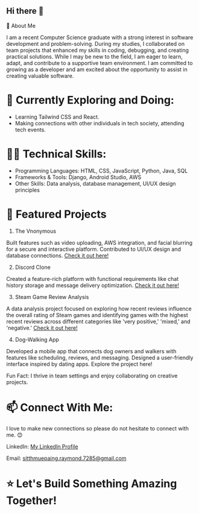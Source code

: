 ## Hi there 👋

🚀 About Me

I am a recent Computer Science graduate with a strong interest in software development and problem-solving. During my studies, I collaborated on team projects that enhanced my skills in coding, debugging, and creating practical solutions. While I may be new to the field, I am eager to learn, adapt, and contribute to a supportive team environment. I am committed to growing as a developer and am excited about the opportunity to assist in creating valuable software.

# 🌱 Currently Exploring and Doing:

- Learning Tailwind CSS and React. 
- Making connections with other individuals in tech society, attending tech events.

# 👩‍💻 Technical Skills:

- Programming Languages: HTML, CSS, JavaScript, Python, Java, SQL
- Frameworks & Tools: Django, Android Studio, AWS
- Other Skills: Data analysis, database management, UI/UX design principles

# 📌 Featured Projects

1. The Vnonymous

Built features such as video uploading, AWS integration, and facial blurring for a secure and interactive platform.
Contributed to UI/UX design and database connections.
[Check it out here!](https://github.com/COSC-499-W2023/year-long-project-team-13)



2. Discord Clone

Created a feature-rich platform with functional requirements like chat history storage and message delivery optimization.
[Check it out here!](https://github.com/UBCO-COSC-310-Winter-2022-T2/the-project-marbl)



3. Steam Game Review Analysis

A data analysis project focused on exploring how recent reviews influence the overall rating of Steam games and identifying games with the highest recent reviews across different categories like 'very positive,' 'mixed,' and 'negative.'
[Check it out here!](https://github.com/ubco-W2022T1-cosc301/project-group15)



4. Dog-Walking App

Developed a mobile app that connects dog owners and walkers with features like scheduling, reviews, and messaging.
Designed a user-friendly interface inspired by dating apps.
Explore the project here!


Fun Fact: I thrive in team settings and enjoy collaborating on creative projects.

# 📫 Connect With Me:

I love to make new connections so please do not hesitate to connect with me. 😊

LinkedIn: [My LinkedIn Profile](https://www.linkedin.com/in/sitt-hmue-paing-65a55029a/)
<!-- Portfolio: Your Portfolio Link -->
Email: sitthmuepaing.raymond.7285@gmail.com


# ⭐ Let's Build Something Amazing Together!
<!--
**SittHmuePaing/SittHmuePaing** is a ✨ _special_ ✨ repository because its `README.md` (this file) appears on your GitHub profile.

Here are some ideas to get you started:

- 🔭 I’m currently working on ...
- 🌱 I’m currently learning ...
- 👯 I’m looking to collaborate on ...
- 🤔 I’m looking for help with ...
- 💬 Ask me about ...
- 📫 How to reach me: ...
- 😄 Pronouns: ...
- ⚡ Fun fact: ...
-->
